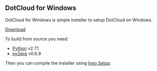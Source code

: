 ## DotCloud for Windows

DotCloud for Windows is simple installer to setup DotCloud on Windows.

[Download](http://s3.kalmanspeier.com/dotcloud/dotcloud-0.3.1.exe)

To build from source you need:

* [Python](http://www.python.org) v2.7.1
* [py2exe](http://www.py2exe.org) v0.6.9

Then you can compile the installer using [Inno Setup](http://www.jrsoftware.org/isinfo.php).